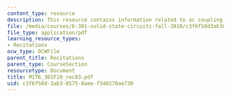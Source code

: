 ```yaml
---
content_type: resource
description: This resource contains information related to ac coupling.
file: /media/courses/6-301-solid-state-circuits-fall-2010/c3f6f50d3ab385758aeef340270ae730_MIT6_301F10_rec03.pdf
file_type: application/pdf
learning_resource_types:
- Recitations
ocw_type: OCWFile
parent_title: Recitations
parent_type: CourseSection
resourcetype: Document
title: MIT6_301F10_rec03.pdf
uid: c3f6f50d-3ab3-8575-8aee-f340270ae730
---
```

